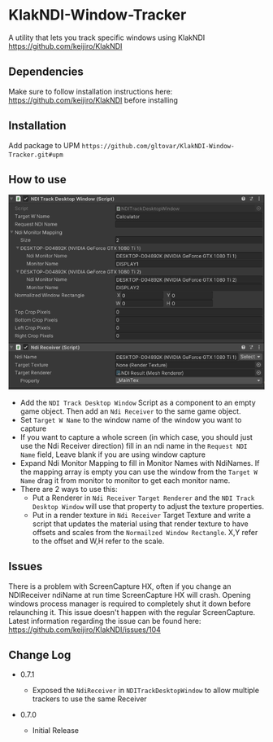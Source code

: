 # KlakNDI-Window-Tracker

A utility that lets you track specific windows using KlakNDI <https://github.com/keijiro/KlakNDI>

## Dependencies

Make sure to follow installation instructions here: <https://github.com/keijiro/KlakNDI> before installing

## Installation

Add package to UPM  `https://github.com/gltovar/KlakNDI-Window-Tracker.git#upm`

## How to use

![Screen Shot](WindowTracker.png)

- Add the `NDI Track Desktop Window` Script as a component to an empty game object. Then add an `Ndi Receiver` to the same game object.
- Set `Target W Name` to the window name of the window you want to capture
- If you want to capture a whole screen (in which case, you should just use the Ndi Receiver direction) fill in an ndi name in the `Request NDI Name` field, Leave blank if you are using window capture
- Expand Ndi Monitor Mapping to fill in Monitor Names with NdiNames.  If the mapping array is empty you can use the window from the `Target W Name` drag it from monitor to monitor to get each monitor name.
- There are 2 ways to use this:
  - Put a Renderer in `Ndi Receiver` `Target Renderer` and the `NDI Track Desktop Window` will use that property to adjust the texture properties.
  - Put in a render texture in `Ndi Receiver` Target Texture and write a script that updates the material using that render texture to have offsets and scales from the `Normailzed Window Rectangle`.  X,Y refer to the offset and W,H refer to the scale.

## Issues

There is a problem with ScreenCapture HX, often if you change an NDIReceiver ndiName at run time ScreenCapture HX will crash. Opening windows process manager is required to completely shut it down before relaunching it.  This issue doesn't happen with the regular ScreenCapture. Latest information regarding the issue can be found here: <https://github.com/keijiro/KlakNDI/issues/104>

## Change Log

- 0.7.1
  - Exposed the `NdiReceiver` in `NDITrackDesktopWindow` to allow multiple trackers to use the same Receiver

- 0.7.0
  - Initial Release